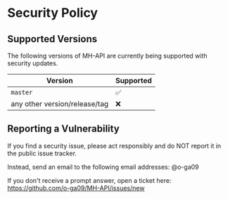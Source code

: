 # Security Policy

## Supported Versions

The following versions of MH-API are currently being supported with security updates.

| Version | Supported |
| --- | --- |
| `master` | :white_check_mark: |
| any other version/release/tag  | :x: |

## Reporting a Vulnerability

If you find a security issue, please act responsibly and do NOT report it in the public issue tracker.

Instead, send an email to the following email addresses: @o-ga09

If you don't receive a prompt answer, open a ticket here: https://github.com/o-ga09/MH-API/issues/new